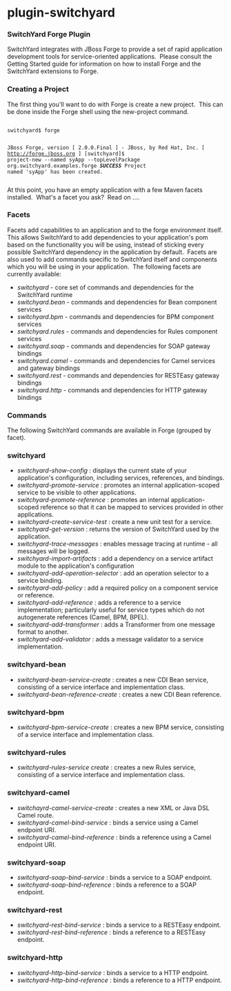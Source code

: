plugin-switchyard
=================

### SwitchYard Forge Plugin

SwitchYard integrates with JBoss Forge to provide a set of rapid application development tools for service-oriented applications.&nbsp; Please consult the Getting Started guide for information on how to install Forge and the SwitchYard extensions to Forge.

### Creating a Project

The first thing you'll want to do with Forge is create a new project.&nbsp; This can be done inside the Forge shell using the new-project command.

<code>
switchyard$ forge

JBoss Forge, version [ 2.0.0.Final ] - JBoss, by Red Hat, Inc. [ http://forge.jboss.org ]
[switchyard]$ project-new --named syApp --topLevelPackage org.switchyard.examples.forge
***SUCCESS*** Project named 'syApp' has been created.

</code>
At this point, you have an empty application with a few Maven facets installed.&nbsp; What's a facet you ask?&nbsp; Read on ....

### Facets

Facets add capabilities to an application and to the forge environment itself.&nbsp; This allows SwitchYard to add  dependencies to your application's pom based on the functionality you will be  using, instead of sticking every possible SwitchYard dependency in the  application by default.&nbsp; Facets are also used to add commands specific to SwitchYard itself and components which you will be using in your  application.&nbsp; The following facets are currently available:

* *switchyard* \- core set of commands and dependencies for the SwitchYard runtime
* *switchyard.bean* \- commands and dependencies for Bean component services
* *switchyard.bpm*&nbsp;\- commands and dependencies for BPM component services
* *switchyard.rules*&nbsp;\- commands and dependencies for Rules component services
* *switchyard.soap* \- commands and dependencies for SOAP gateway bindings
* *switchyard.camel* \- commands and dependencies for Camel services and gateway bindings
* *switchyard.rest*&nbsp;\- commands and dependencies for RESTEasy gateway bindings
* *switchyard.http*&nbsp;\- commands and dependencies for HTTP gateway bindings

### Commands

The following SwitchYard commands are available in Forge (grouped by facet).

### switchyard

* <i>switchyard-show-config</i> : displays the current state of your application's configuration, including services, references, and bindings.
* <i>switchyard-promote-service</i> : promotes an internal application-scoped service to be visible to other applications.
* <i>switchyard-promote-reference</i> : promotes an internal application-scoped reference so that it can be mapped to services provided in other applications.
* <i>switchyard-create-service-test</i>&nbsp;: create a new unit test for a service.
* <i>switchyard-get-version</i>&nbsp;: returns the version of SwitchYard used by the application.
* <i>switchyard-trace-messages</i>&nbsp;: enables message tracing at runtime - all messages will be logged.
* <i>switchyard-import-artifacts</i>&nbsp;: add a dependency on a service artifact module to the application's configuration
* <i>switchyard-add-operation-selector</i>&nbsp;: add an operation selector to a service binding.
* <i>switchyard-add-policy</i>&nbsp;: add a required policy on a component service or reference.
* <i>switchyard-add-reference</i>&nbsp;: adds a reference to a service implementation; particularly useful for service types which do not autogenerate references (Camel, BPM, BPEL).
* <i>switchyard-add-transformer</i>&nbsp;: adds a Transformer from one message format to another.
* <i>switchyard-add-validator</i>&nbsp;: adds a message validator to a service implementation.

### switchyard-bean
* <i>switchyard-bean-service-create</i> : creates a new CDI Bean service, consisting of a service interface and implementation class.
* <i>switchyard-bean-reference-create</i> : creates a new CDI Bean reference.

### switchyard-bpm
* <i>switchyard-bpm-service-create</i>&nbsp;: creates a new BPM service, consisting of a service interface and implementation class.

### switchyard-rules
* <i>switchyard-rules-service create</i>&nbsp;: creates a new Rules service, consisting of a service interface and implementation class.

### switchyard-camel
* <i>switchayrd-camel-service-create</i> : creates a new XML or Java DSL Camel route.
* <i>switchyard-camel-bind-service</i> : binds a service using a Camel endpoint URI.
* <i>switchyard-camel-bind-reference</i> : binds a reference using a Camel endpoint URI.

### switchyard-soap
* <i>switchyard-soap-bind-service</i> : binds a service to a SOAP endpoint.
* <i>switchyard-soap-bind-reference</i> : binds a reference to a SOAP endpoint.

### switchyard-rest
* <i>switchyard-rest-bind-service</i>&nbsp;: binds a service to a RESTEasy endpoint.
* <i>switchyard-rest-bind-reference</i>&nbsp;: binds a reference to a RESTEasy endpoint.

### switchyard-http
* <i>switchyard-http-bind-service</i>&nbsp;: binds a service to a HTTP endpoint.
* <i>switchyard-http-bind-reference</i>&nbsp;: binds a reference to a HTTP endpoint.
